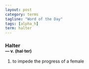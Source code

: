 ```yaml
---
layout: post
category: terms
tagline: "Word of the Day"
tags: [alpha_h]
term: halter
---
```


<h3>Halter<br/> <small>&mdash; v. (hal<span>&middot;</span>ter)</small></h3>
<p><ol>
<li>to impede the progress of a female</li>
</ol></p>
